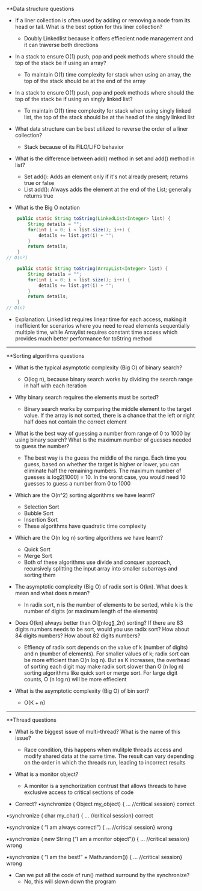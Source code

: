 **Data structure questions
- If a liner collection is often used by adding or removing a node from its head or tail. What is the best option for this liner collection?
	- Doubly Linkedlist because it offers effiecient node management and it can traverse both directions

- In a stack to ensure O(1) push, pop and peek methods where should the top of the stack be if using an array?
	- To maintain O(1) time complexity for stack when using an array, the top of the stack should be at the end of the array

- In a stack to ensure O(1) push, pop and peek methods where should the top of the stack be if using an singly linked list?
	- To maintain O(1) time complexity for stack when using singly linked list, the top of the stack should be at the head of the singly linked list

- What data structure can be best utilized to reverse the order of a liner collection?
	- Stack because of its FILO/LIFO behavior

- What is the difference between add() method in set and add() method in list?
	- Set add(): Adds an element only if it's not already present; returns true or false
	- List add(): Always adds the element at the end of the List; generally returns true

- What is the Big O notation
```Java
    public static String toString(LinkedList<Integer> list) {
        String details = "";
        for(int i = 0; i < list.size(); i++) {
            details += list.get(i) + "";
        }
        return details;
    }
// O(n²)
```

```Java
    public static String toString(ArrayList<Integer> list) {
        String details = "";
        for(int i = 0; i < list.size(); i++) {
            details += list.get(i) + "";
        }
        return details;
    }
// O(n)
```

- Explanation: Linkedlist requires linear time for each access, making it inefficient for scenarios where you need to read elements sequentially multiple time, while Arraylist requires constant time access which provides much better performance for toString method
---
**Sorting algorithms questions
- What is the typical asymptotic complexity (Big O) of binary search?
	- O(log n), because binary search works by dividing the search range in half with each iteration

- Why binary search requires the elements must be sorted?
	- Binary search works by comparing the middle element to the target value. If the array is not sorted, there is a chance that the left or right half does not contain the correct element

- What is the best way of guessing a number from range of 0 to 1000 by using binary search? What is the maximum number of guesses needed to guess the number?
	- The best way is the guess the middle of the range. Each time you guess, based on whether the target is higher or lower, you can eliminate half the remaining numbers. The maximum number of guesses is log2[1000] = 10. In the worst case, you would need 10 guesses to guess a number from 0 to 1000

- Which are the O(n^2) sorting algorithms we have learnt?
	- Selection Sort
	- Bubble Sort
	- Insertion Sort
	- These algorithms have quadratic time complexity 

- Which are the O(n log n) sorting algorithms we have learnt?
	- Quick Sort
	- Merge Sort
	- Both of these algorithms use divide and conquer approach, recursively splitting the input array into smaller subarrays and sorting them

- The asymptotic complexity (Big O) of radix sort is O(kn). What does k mean and what does n mean?
	- In radix sort, n is the number of elements to be sorted, while k is the number of digits (or maximum length of the elements)

- Does O(kn) always better than O(〖nlog〗_2⁡n) sorting? If there are 83 digits numbers needs to be sort, would you use radix sort? How about 84 digits numbers? How about 82 digits numbers?
	- Effiency of radix sort depends on the value of k (number of digits) and n (number of elements). For smaller values of k; radix sort can be more efficient than O(n log n). But as K increases, the overhead of sorting each digit may make radix sort slower than O (n log n) sorting algorithms like quick sort or merge sort. For large digit counts, O (n log n) will be more effiecient

- What is the asymptotic complexity (Big O) of bin sort?
	- O(K + n)

---
**Thread questions
- What is the biggest issue of multi-thread? What is the name of this issue?
	- Race condition, this happens when mulitple threads access and modify shared data at the same time. The result can vary depending on the order in which the threads run, leading to incorrect results

- What is a monitor object?
	- A monitor is a synchorization contrust that allows threads to have exclusive access to critical sections of code

- Correct?
•synchronize ( Object my_object) { … //critical session}
correct

•synchronize ( char my_char) { … //critical session}
correct

•synchronize ( “I am always correct!”) { … //critical session}
wrong

•synchronize ( new String (“I am a monitor object”)) { … //critical session}
wrong

•synchronize ( “I am the best!” + Math.random()) { … //critical session}
wrong

- Can we put all the code of run() method surround by the synchronize?
	- No, this will slown down the program